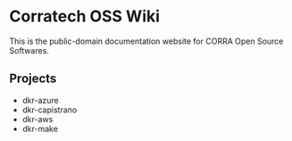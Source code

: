 # Corratech OSS Wiki

This is the public-domain documentation website for CORRA Open Source Softwares.

## Projects

- dkr-azure
- dkr-capistrano
- dkr-aws
- dkr-make
